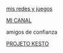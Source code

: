 [mis redes y juegos](https://github.com/mariopereiramos/smx2/blob/main/INDEX.md)



[MI CANAL](https://github.com/mariopereiramos/smx2/blob/main/mi%20historia%20de%20mi%20canal.md)

amigos de confianza

[PROJETO KESTO](https://github.com/mariopereiramos/smx2/blob/main/projeto%20kesto.md)
